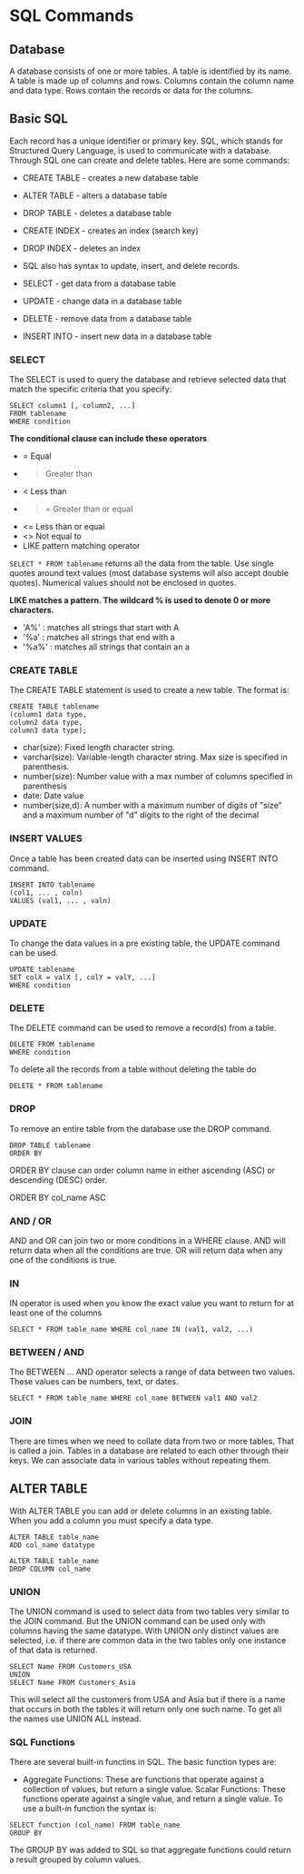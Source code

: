 # SQL Commands
## Database
A database consists of one or more tables. A table is identified by its name. A table is made up of columns and rows. Columns contain the column name and data type. Rows contain the records or data for the columns.

## Basic SQL
Each record has a unique identifier or primary key. SQL, which stands for Structured Query Language, is used to communicate with a database. Through SQL one can create and delete tables. Here are some commands:

- CREATE TABLE - creates a new database table
- ALTER TABLE - alters a database table
- DROP TABLE - deletes a database table
- CREATE INDEX - creates an index (search key)
- DROP INDEX - deletes an index
- SQL also has syntax to update, insert, and delete records.

- SELECT - get data from a database table
- UPDATE - change data in a database table
- DELETE - remove data from a database table
- INSERT INTO - insert new data in a database table

### SELECT
The SELECT is used to query the database and retrieve selected data that match the specific criteria that you specify:
```
SELECT column1 [, column2, ...]
FROM tablename
WHERE condition
```

**The conditional clause can include these operators**

- = Equal
- > Greater than
- < Less than
- >= Greater than or equal
- <= Less than or equal
- <> Not equal to
- LIKE pattern matching operator

`SELECT * FROM tablename`
returns all the data from the table.
Use single quotes around text values (most database systems will also accept double quotes). Numerical values should not be enclosed in quotes.

**LIKE matches a pattern. The wildcard % is used to denote 0 or more characters.**

- 'A%' : matches all strings that start with A
- '%a' : matches all strings that end with a
- '%a%' : matches all strings that contain an a

### CREATE TABLE
The CREATE TABLE statement is used to create a new table. The format is:
```
CREATE TABLE tablename
(column1 data type,
column2 data type,
column3 data type);
```
- char(size): Fixed length character string.
- varchar(size): Variable-length character string. Max size is specified in parenthesis.
- number(size): Number value with a max number of columns specified in parenthesis
- date: Date value
- number(size,d): A number with a maximum number of digits of "size" and a maximum number of "d" digits to the right of the decimal

### INSERT VALUES
Once a table has been created data can be inserted using INSERT INTO command.
```
INSERT INTO tablename
(col1, ... , coln)
VALUES (val1, ... , valn)
```

### UPDATE
To change the data values in a pre existing table, the UPDATE command can be used.

```
UPDATE tablename
SET colX = valX [, colY = valY, ...]
WHERE condition
```

### DELETE
The DELETE command can be used to remove a record(s) from a table.

```
DELETE FROM tablename
WHERE condition
```

To delete all the records from a table without deleting the table do

`DELETE * FROM tablename`

### DROP
To remove an entire table from the database use the DROP command.

```
DROP TABLE tablename
ORDER BY
```
ORDER BY clause can order column name in either ascending (ASC) or descending (DESC) order.

ORDER BY col_name ASC

### AND / OR
AND and OR can join two or more conditions in a WHERE clause. AND will return data when all the conditions are true. OR will return data when any one of the conditions is true.

### IN
IN operator is used when you know the exact value you want to return for at least one of the columns

`SELECT * FROM table_name WHERE col_name IN (val1, val2, ...)`

### BETWEEN / AND
The BETWEEN ... AND operator selects a range of data between two values. These values can be numbers, text, or dates.

`SELECT * FROM table_name WHERE col_name BETWEEN val1 AND val2`

### JOIN
There are times when we need to collate data from two or more tables. That is called a join. Tables in a database are related to each other through their keys. We can associate data in various tables without repeating them. 

## ALTER TABLE
With ALTER TABLE you can add or delete columns in an existing table. When you add a column you must specify a data type.
```
ALTER TABLE table_name
ADD col_name datatype

ALTER TABLE table_name
DROP COLUMN col_name
```

### UNION
The UNION command is used to select data from two tables very similar to the JOIN command. But the UNION command can be used only with columns having the same datatype. With UNION only distinct values are selected, i.e. if there are common data in the two tables only one instance of that data is returned.
```
SELECT Name FROM Customers_USA
UNION
SELECT Name FROM Customers_Asia
```

This will select all the customers from USA and Asia but if there is a name that occurs in both the tables it will return only one such name. To get all the names use UNION ALL instead.

### SQL Functions
There are several built-in functins in SQL. The basic function types are:

- Aggregate Functions: These are functions that operate against a collection of values, but return a single value.
Scalar Functions: These functions operate against a single value, and return a single value.
To use a built-in function the syntax is:
```
SELECT function (col_name) FROM table_name
GROUP BY
```
The GROUP BY was added to SQL so that aggregate functions could return a result grouped by column values.
